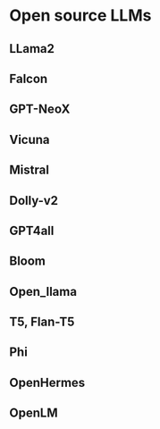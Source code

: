 # Open source LLMs

## LLama2

## Falcon

## GPT-NeoX 

## Vicuna

## Mistral

## Dolly-v2

## GPT4all

## Bloom

## Open_llama

## T5, Flan-T5

## Phi

## OpenHermes

## OpenLM
